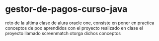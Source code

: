 # gestor-de-pagos-curso-java
reto de la ultima clase de alura oracle one, consiste en poner en practica conceptos de poo aprendidos con el proyecto realizado en clase el proyecto llamado screenmatch otorga dichos conceptos
